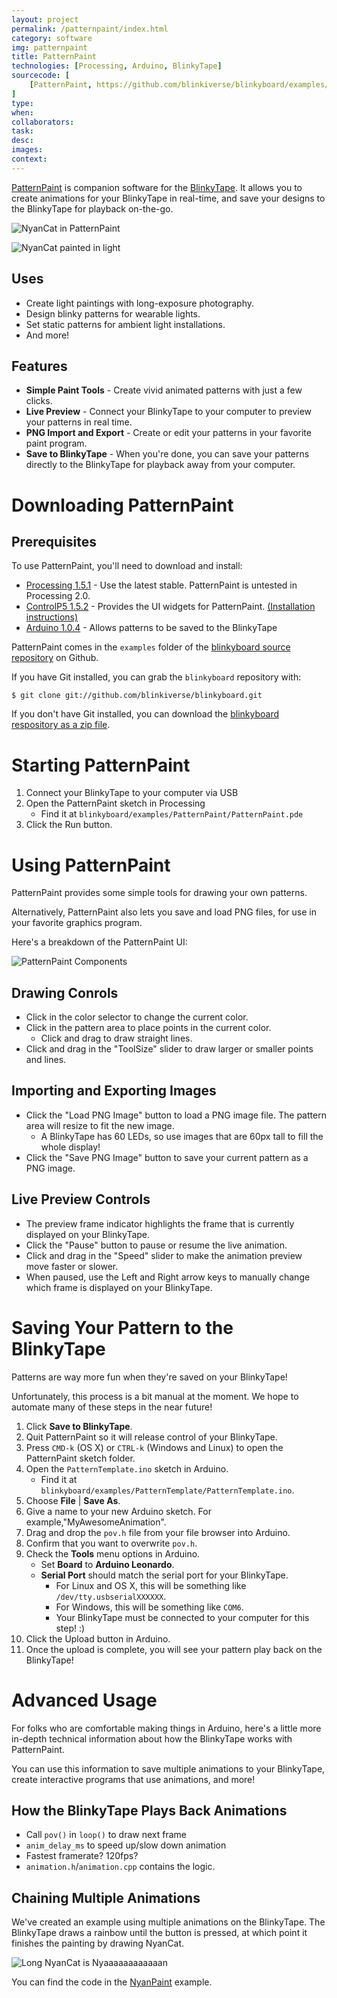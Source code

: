```yaml
---
layout: project
permalink: /patternpaint/index.html 
category: software
img: patternpaint
title: PatternPaint
technologies: [Processing, Arduino, BlinkyTape]
sourcecode: [
	[PatternPaint, https://github.com/blinkiverse/blinkyboard/examples/PatternPaint]	
]
type:
when:
collaborators:
task: 
desc:
images:
context: 
---
```


[PatternPaint](https://github.com/blinkiverse/blinkyboard/examples/PatternPaint) is companion software for the [BlinkyTape](/blinkytape).  It allows you to create animations for your BlinkyTape in real-time, and save your designs to the BlinkyTape for playback on-the-go.

![NyanCat in PatternPaint](/images/{{page.img}}/PatternPaint-nyan.png)

![NyanCat painted in light](/images/{{page.img}}/nyan-painted.jpg)

## Uses

* Create light paintings with long-exposure photography.
* Design blinky patterns for wearable lights.
* Set static patterns for ambient light installations.
* And more!

## Features

* **Simple Paint Tools** - Create vivid animated patterns with just a few clicks.
* **Live Preview** - Connect your BlinkyTape to your computer to preview your patterns in real time.
* **PNG Import and Export** - Create or edit your patterns in your favorite paint program.
* **Save to BlinkyTape** - When you're done, you can save your patterns directly to the BlinkyTape for playback away from your computer.

# Downloading PatternPaint

## Prerequisites

To use PatternPaint, you'll need to download and install:

* [Processing 1.5.1](http://processing.org/download/) - Use the latest stable.  PatternPaint is untested in Processing 2.0.
* [ControlP5 1.5.2](https://code.google.com/p/controlp5/downloads/list) - Provides the UI widgets for PatternPaint.  [(Installation instructions)](http://www.sojamo.de/libraries/controlP5/)
* [Arduino 1.0.4](http://arduino.cc/en/Main/Software) - Allows patterns to be saved to the BlinkyTape

PatternPaint comes in the `examples` folder of the [blinkyboard source repository](https://github.com/blinkiverse/blinkyboard/) on Github.

If you have Git installed, you can grab the `blinkyboard` repository with:

	$ git clone git://github.com/blinkiverse/blinkyboard.git

If you don't have Git installed, you can download the [blinkyboard respository as a zip file](https://github.com/blinkiverse/blinkyboard/archive/master.zip).

# Starting PatternPaint

1. Connect your BlinkyTape to your computer via USB
2. Open the PatternPaint sketch in Processing
    * Find it at `blinkyboard/examples/PatternPaint/PatternPaint.pde` 
3. Click the Run button.

# Using PatternPaint

PatternPaint provides some simple tools for drawing your own patterns.

Alternatively, PatternPaint also lets you save and load PNG files, for use in
your favorite graphics program.

Here's a breakdown of the PatternPaint UI:

![PatternPaint Components](/images/{{page.img}}/PatternPaint-screenshot.png)

## Drawing Conrols

* Click in the color selector to change the current color.
* Click in the pattern area to place points in the current color.
    * Click and drag to draw straight lines.
* Click and drag in the "ToolSize" slider to draw larger or smaller points and lines.

## Importing and Exporting Images

* Click the "Load PNG Image" button to load a PNG image file.  The pattern area will resize to fit the new image.
    * A BlinkyTape has 60 LEDs, so use images that are 60px tall to fill the whole display!
* Click the "Save PNG Image" button to save your current pattern as a PNG image.

## Live Preview Controls

* The preview frame indicator highlights the frame that is currently displayed on your BlinkyTape.
* Click the "Pause" button to pause or resume the live animation.
* Click and drag in the "Speed" slider to make the animation preview move faster or slower.
* When paused, use the Left and Right arrow keys to manually change which frame is displayed on your BlinkyTape.

# Saving Your Pattern to the BlinkyTape

Patterns are way more fun when they're saved on your BlinkyTape!

Unfortunately, this process is a bit manual at the moment.  We hope to automate many of these steps in the near future!

1. Click **Save to BlinkyTape**.
1. Quit PatternPaint so it will release control of your BlinkyTape.
1. Press `CMD-k` (OS X) or `CTRL-k` (Windows and Linux) to open the PatternPaint sketch folder.
1. Open the `PatternTemplate.ino` sketch in Arduino.
    * Find it at `blinkyboard/examples/PatternTemplate/PatternTemplate.ino`.
1. Choose **File** | **Save As**.
1. Give a name to your new Arduino sketch.  For example,"MyAwesomeAnimation".
1. Drag and drop the `pov.h` file from your file browser into Arduino.
1. Confirm that you want to overwrite `pov.h`.
1. Check the **Tools** menu options in Arduino.
    * Set **Board** to **Arduino Leonardo**.
    * **Serial Port** should match the serial port for your BlinkyTape.
	    * For Linux and OS X, this will be something like `/dev/tty.usbserialXXXXXX`.
		* For Windows, this will be something like `COM6`.
		* Your BlinkyTape must be connected to your computer for this step! :)
1. Click the Upload button in Arduino.
1. Once the upload is complete, you will see your pattern play back on the BlinkyTape!

# Advanced Usage

For folks who are comfortable making things in Arduino, here's a little more
in-depth technical information about how the BlinkyTape works with PatternPaint.

You can use this information to save multiple animations to your BlinkyTape,
create interactive programs that use animations, and more!

## How the BlinkyTape Plays Back Animations

* Call `pov()` in `loop()` to draw next frame
* `anim_delay_ms` to speed up/slow down animation
* Fastest framerate? 120fps?
* `animation.h`/`animation.cpp` contains the logic.

## Chaining Multiple Animations

We've created an example using multiple animations on the BlinkyTape.
The BlinkyTape draws a rainbow until the button is pressed, at which point
it finishes the painting by drawing NyanCat.

![Long NyanCat is Nyaaaaaaaaaaaan](/images/{{page.img}}/nyan-paint-long.jpg)

You can find the code in the [NyanPaint](https://github.com/blinkiverse/blinkyboard/tree/master/examples/light_painting_examples/NyanPaint) example.
